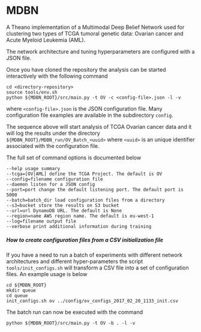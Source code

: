 # MDBN

A Theano implementation of a Multimodal Deep Belief Network used for clustering
two types of TCGA tumoral genetic data: Ovarian cancer and Acute Myeloid Leukemia (AML).

The network architecture and tuning hyperparameters are configured with a JSON file.

Once you have cloned the repository the analysis can be started interactively with
the following command

    cd <directory-repository>
    source tools/env.sh
    python ${MDBN_ROOT}/src/main.py -t OV -c <config-file>.json -l -v

where `<config-file>.json` is the JSON configuration file. Many configuration file examples
are available in the subdirectory `config`.

The sequence above will start analysis of TCGA Ovarian cancer data and it will log
the results under the directory `${MDBN_ROOT}/MDBN_run/OV_Batch_<uuid>` where `<uuid>` is an
unique identifier associated with the configuration file.

The full set of command options is documented below

    --help usage summary
    --tcga=[OV|AML] define the TCGA Project. The default is OV
    --config=filename configuration file
    --daemon listen for a JSON config
    --port=port change the default listening port. The default port is 5000
    --batch=batch_dir load configuration files from a directory
    --s3=bucket store the results on S3 bucket
    --url=url DynamoDB URL. The default is None
    --region=name AWS region name. The default is eu-west-1
    --log=filename output file
    --verbose print additional information during training

##### How to create configuration files from a CSV initialization file

If you have a need to run a batch of experiments with different network architectures
and different hyper-parameters the script `tools/init_configs.sh` will transform a
CSV file into a set of configuration files. An example usage is below

    cd ${MDBN_ROOT}
    mkdir queue
    cd queue
    init_configs.sh ov ../config/ov_configs_2017_02_20_1133_init.csv 

The batch run can now be executed with the command

    python ${MDBN_ROOT}/src/main.py -t OV -b . -l -v
    
